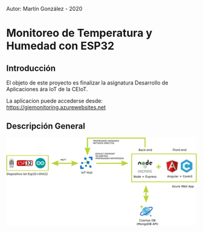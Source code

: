 Autor: Martín González - 2020

# Monitoreo de Temperatura y Humedad con ESP32

## Introducción

El objeto de este proyecto es finalizar la asignatura Desarrollo de Aplicaciones ára IoT de la CEIoT.

La aplicacion puede accederse desde:
https://giemonitoring.azurewebsites.net

## Descripción General


<img src="./doc/img1.png" width="600" />
